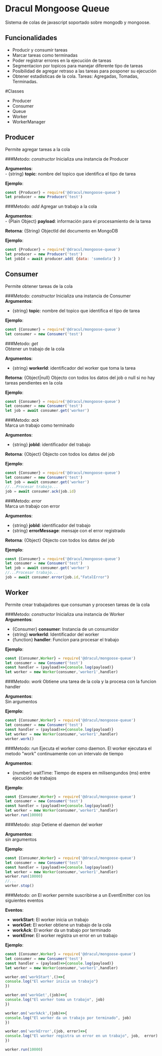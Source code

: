 # Dracul Mongoose Queue

Sistema de colas de javascript soportado sobre mongodb y mongoose.

## Funcionalidades
- Producir y consumir tareas
- Marcar tareas como terminadas
- Poder registrar errores en la ejecución de tareas  
- Segmentacion por topicos para manejar diferente tipo de tareas 
- Posibilidad de agregar retraso a las tareas para posponer su ejecución
- Obtener estadisticas de la cola. Tareas: Agregadas, Tomadas, Terminadas.

#Classes

- Producer
- Consumer
- Queue
- Worker
- WorkerManager

## Producer
Permite agregar tareas a la cola

###Metodo: _constructor_
Inicializa una instancia de Producer  

**Argumentos**:  
    - {string} **topic**: nombre del topico que identifica el tipo de tarea
    
**Ejemplo**: 
```js
const {Producer} = require('@dracul/mongoose-queue')
let producer = new Producer('test')
```
    
###Metodo: _add_
Agregar un trabajo a la cola

**Argumentos**:  
    - {Plain Object} **payload**: información para el procesamiento de la tarea   

**Retorna**: {String} ObjectId del documento en MongoDB

**Ejemplo**: 

```js
const {Producer} = require('@dracul/mongoose-queue')
let producer = new Producer('test')
let jobId = await producer.add( {data: 'somedata'} )
```


## Consumer
Permite obtener tareas de la cola

###Metodo: _constructor_
Inicializa una instancia de Consumer  
**Argumentos**:  
- {string} **topic**: nombre del topico que identifica el tipo de tarea
    
**Ejemplo**: 
```js
const {Consumer} = require('@dracul/mongoose-queue')
let consumer = new Consumer('test')
```

###Metodo: _get_  
Obtener un trabajo de la cola

**Argumentos**:  
- {string} **workerId**: identificador del worker que toma la tarea 

**Retorna**: {Object|null} Objecto con todos los datos del job o null si no hay tareas pendientes en la cola

**Ejemplo**: 

```js
const {Consumer} = require('@dracul/mongoose-queue')
let consumer = new Consumer('test')
let job = await consumer.get('worker')
```

###Metodo: _ack_  
Marca un trabajo como terminado

**Argumentos**:  
- {string} **jobId**: identificador del trabajo

**Retorna**: {Object} Objecto con todos los datos del job

**Ejemplo**: 

```js
const {Consumer} = require('@dracul/mongoose-queue')
let consumer = new Consumer('test')
let job = await consumer.get('worker')
//...Procesar trabajo...
job = await consumer.ack(job.id)
```

###Metodo: _error_  
Marca un trabajo con error

**Argumentos**:  
- {string} **jobId**: identificador del trabajo
- {string} **errorMessage**: mensaje con el error registrado

**Retorna**: {Object} Objecto con todos los datos del job

**Ejemplo**: 

```js
const {Consumer} = require('@dracul/mongoose-queue')
let consumer = new Consumer('test')
let job = await consumer.get('worker')
//...Procesar trabajo...
job = await consumer.error(job.id,"FatalError")
```

## Worker
Permite crear trabajadores que consuman y procesen tareas de la cola

###Metodo: _constructor_
Inicializa una instancia de Worker  
**Argumentos**:  
- {Consumer} **consumer**: Instancia de un consumidor
- {string} **workerId**: Identificador del worker
- {function} **handler**: Funcion para procesar el trabajo
    
**Ejemplo**: 
```js
const {Consumer,Worker} = require('@dracul/mongoose-queue')
let consumer = new Consumer('test')
const handler = (payload)=>{console.log(payload)}
let worker = new Worker(consumer,'worker1',handler)
```

###Metodo: _work_
Obtiene una tarea de la cola y la procesa con la funcion handler

**Argumentos**:  
Sin argumentos
    
**Ejemplo**: 
```js
const {Consumer,Worker} = require('@dracul/mongoose-queue')
let consumer = new Consumer('test')
const handler = (payload)=>{console.log(payload)}
let worker = new Worker(consumer,'worker1',handler)
worker.work()
```


###Metodo: _run_
Ejecuta el worker como daemon. El worker ejecutara el metodo "work" continuamente con un intervalo de tiempo

**Argumentos**:  
- {number} waitTime: Tiempo de espera en milisengundos (ms) entre ejecución de trabajos
    
**Ejemplo**: 
```js
const {Consumer,Worker} = require('@dracul/mongoose-queue')
let consumer = new Consumer('test')
const handler = (payload)=>{console.log(payload)}
let worker = new Worker(consumer,'worker1',handler)
worker.run(10000)
```


###Metodo: _stop_
Detiene el daemon del worker

**Argumentos**:  
sin argumentos
   
**Ejemplo**: 
```js
const {Consumer,Worker} = require('@dracul/mongoose-queue')
let consumer = new Consumer('test')
const handler = (payload)=>{console.log(payload)}
let worker = new Worker(consumer,'worker1',handler)
worker.run(10000)
//...
worker.stop()
```


###Metodo: _on_
El worker permite suscribirse a un EventEmitter con los siguientes eventos


**Eventos**:  
- **workStart**: El worker inicia un trabajo
- **workGet**: El worker obtiene un trabajo de la cola
- **workAck**: El worker da un trabajo por terminado
- **workError**: El worker registra un error en un trabajo
    
**Ejemplo**: 
```js
const {Consumer,Worker} = require('@dracul/mongoose-queue')
let consumer = new Consumer('test')
const handler = (payload)=>{console.log(payload)}
let worker = new Worker(consumer,'worker1',handler)

worker.on('workStart',()=>{
console.log("El worker inicia un trabajo")
})

worker.on('workGet',(job)=>{
console.log("El worker toma un trabajo", job)
})

worker.on('workAck',(job)=>{
console.log("El worker da un trabajo por terminado", job)
})

worker.on('workError',(job, error)=>{
console.log("El worker registra un error en un trabajo", job,  error)
})

worker.run(10000)
```
